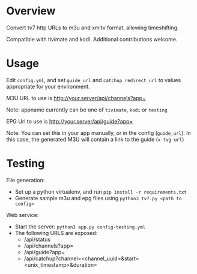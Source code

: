 # Overview

Convert tv7 http URLs to m3u and xmltv format, allowing timeshifting.

Compatible with tivimate and kodi.  Additional contributions welcome.

# Usage

Edit `config.yml`, and set `guide_url` and `catchup_redirect_url` to values
appropriate for your environment.

M3U URL to use is http://your.server/api/channels?app=<appname>

Note: appname currently can be one of `tivimate`, `kodi` or `testing`

EPG Url to use is http://your.server/api/guide?app=<appname>

Note: You can set this in your app manually, or in the config (`guide_url`).
In this case, the generated M3U will contain a link to the guide (`x-tvg-url`)


# Testing

File generation:
* Set up a python virtualenv, and run `pip install -r requirements.txt`
* Generate sample m3u and epg files using `python3 tv7.py <path to config>`

Web service:
* Start the server: `python3 app.py config-testing.yml`
* The following URLS are exposed:
  * /api/status
  * /api/channels?app=<app>
  * /api/guide?app=<app>
  * /api/catchup?channel=<channel_uuid>&start=<unix_timestamp>&duration=<seconds>


